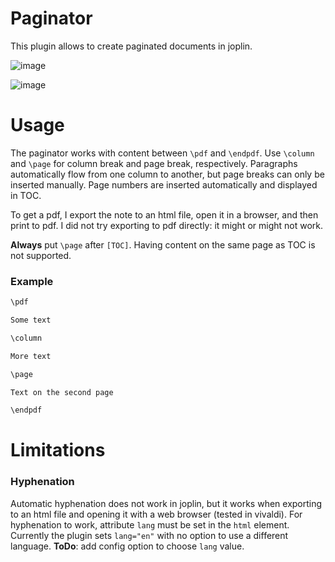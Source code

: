 # Paginator

This plugin allows to create paginated documents in joplin.

![image](https://user-images.githubusercontent.com/36504423/236638236-8c030d0b-5d55-4a28-bfad-ace5bd3e68e5.png)

![image](https://user-images.githubusercontent.com/36504423/236614509-e878452f-fcd4-4eba-822c-02a80135c887.png)

# Usage

The paginator works with content between `\pdf` and `\endpdf`. Use `\column` and `\page` for column break and page break, respectively. Paragraphs automatically flow from one column to another, but page breaks can only be inserted manually. Page numbers are inserted automatically and displayed in TOC.

To get a pdf, I export the note to an html file, open it in a browser, and then print to pdf. I did not try exporting to pdf directly: it might or might not work.

**Always** put `\page` after `[TOC]`. Having content on the same page as TOC is not supported.

### Example

```md
\pdf

Some text

\column

More text

\page

Text on the second page

\endpdf
```

# Limitations

### Hyphenation

Automatic hyphenation does not work in joplin, but it works when exporting to an html file and opening it with a web browser (tested in vivaldi). For hyphenation to work, attribute `lang` must be set in the `html` element. Currently the plugin sets `lang="en"` with no option to use a different language. **ToDo**: add config option to choose `lang` value.
